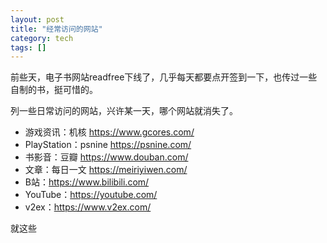 ```yaml
---
layout: post
title: "经常访问的网站"
category: tech
tags: []
---
```


前些天，电子书网站readfree下线了，几乎每天都要点开签到一下，也传过一些自制的书，挺可惜的。

列一些日常访问的网站，兴许某一天，哪个网站就消失了。

- 游戏资讯：机核 https://www.gcores.com/
- PlayStation：psnine https://psnine.com/
- 书影音：豆瓣 https://www.douban.com/
- 文章：每日一文 https://meiriyiwen.com/
- B站：https://www.bilibili.com/
- YouTube：https://youtube.com/
- v2ex：https://www.v2ex.com/

就这些